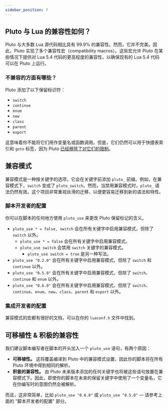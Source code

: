 ```yaml
---
sidebar_position: 7
---
```


## Pluto 与 Lua 的兼容性如何？
Pluto 与大多数 Lua 源代码相比具有 99.9% 的兼容性。然而，它并不完美。因此，Pluto 实现了多个兼容性宏（compatibility macros）。这些宏允许 Pluto 在某些情况下提供对 Lua 5.4 代码的更高程度的兼容性，以确保现有的 Lua 5.4 代码可以在 Pluto 上运行。

### 不兼容的方面有哪些？
Pluto 添加了以下保留标识符：
- `switch`
- `continue`
- `enum`
- `new`
- `class`
- `parent`
- `export`

这意味着你不能将它们用作变量名或函数调用。但是，它们仍然可以用于快捷表索引和 `goto` 标签，因为 Pluto [已经移除了对它们的限制](../QoL%20Improvements/Reserved%20Identifiers)。

## 兼容模式
兼容模式是一种按关键字的选项，它会在关键字前添加 `pluto_` 前缀。例如，在兼容模式下，`switch` 变成了 `pluto_switch`。然而，当禁用兼容模式时，`pluto_` 语法仍然有效。这个项目非常重视丝滑的迁移，以便更容易迁移到新的语法和特性。

### 脚本开发者的配置
你可以在脚本的任何地方使用 `pluto_use` 来更改 Pluto 保留标记的含义。
- `pluto_use * = false, switch` 会在所有关键字中启用兼容模式，但除了 `switch` 以外。
  - `pluto_use * = false` 会在所有关键字中启用兼容模式。
  - `pluto_use switch` 会禁用 `switch` 关键字的兼容模式。
    - `pluto_use switch = true` 是另一种写法。
- `pluto_use "0.2.0"` 会在所有关键字中启用兼容模式，但除了 `switch` 和 `continue` 以外。
- `pluto_use "0.5.0"` 会在所有关键字中启用兼容模式，但除了 `switch`、`continue` 和 `enum` 以外。
- `pluto_use "0.6.0"` 会在所有关键字中启用兼容模式，但除了 `switch`、`continue`、`enum`、`new`、`class`、`parent` 和 `export` 以外。

### 集成开发者的配置
兼容模式的宏都有很好的文档，可以在你的 `luaconf.h` 文件中找到。

## 可移植性 & 积极的兼容性
我们建议脚本编写者在脚本的开头加入一个 `pluto_use` 语句，有两个原因：
- **可移植性。** 这将覆盖编译到 Pluto 中的兼容模式设置，因此你的脚本将在所有 Pluto 环境中得到相同的解析。
- **积极的兼容性。** 由 Pluto 未来版本添加的任何关键字也将被这些语句放置在兼容模式下。因此，即使你的脚本在未来的保留关键字中使用了一个变量名，它在你编写时的意图仍然会被解析。

而且，这非常简单，比如 `pluto_use "0.6.0"` 或 `pluto_use "0.5.0"` — 请参考上面的 "脚本开发者的配置" 部分。
